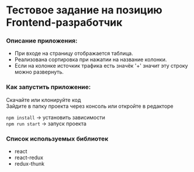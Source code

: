 # Тестовое задание на позицию Frontend-разработчик

### Описание приложения:

- При входе на страницу отображается таблица.
- Реализована сортировка при нажатии на название колонки.
- Если на колонке источкик трафика есть значёк '+' значит эту строку можно развернуть.

### Как запустить приложение:

Скачайте или клонируйте код\
Зайдите в папку проекта через консоль или откройте в редакторе

`npm install` -> установить зависимости\
`npm run start` -> запуск проекта

### Cписок используемых библиотек

- react
- react-redux
- redux-thunk